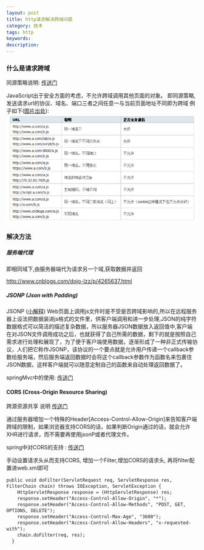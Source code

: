 ```yaml
---
layout: post
title: http请求解决跨域问题
category: 技术
tags: http
keywords:
description:
---
```


### 什么是请求跨域
同源策略说明: [传送门](http://www.w3.org/Security/wiki/Same_Origin_Policy)

JavaScript出于安全方面的考虑，不允许跨域调用其他页面的对象。
即同源策略, 发送请求url的协议、域名、端口三者之间任意一与当前页面地址不同即为跨域
例子如下([图片出处](http://www.cnblogs.com/rainman/archive/2011/02/20/1959325.html)):
![](/assets/picture/urlkuayu.png)

### 解决方法

##### 服务端代理

即相同域下,由服务器端代为请求另一个域,获取数据并返回

http://www.cnblogs.com/dojo-lzz/p/4265637.html

##### JSONP (Json with Padding)
JSONP ([小解释](http://kb.cnblogs.com/page/139725/))
Web页面上调用js文件时是不受是否跨域影响的,所以在远程服务器上设法把数据装进js格式的文件里，供客户端调用和进一步处理,JSON的纯字符数据格式可以简洁的描述复杂数据，所以服务器JSON数据放入返回值中,客户端在对JSON文件调用成功之后，也就获得了自己所需的数据，剩下的就是按照自己需求进行处理和展现了，为了便于客户端使用数据，逐渐形成了一种非正式传输协议，人们把它称作JSONP，该协议的一个要点就是允许用户传递一个callback参数给服务端，然后服务端返回数据时会将这个callback参数作为函数名来包裹住JSON数据，这样客户端就可以随意定制自己的函数来自动处理返回数据了。

springMvc中的使用:  [传送门](http://www.2cto.com/kf/201411/351856.html)


#### CORS (Cross-Origin Resource Sharing)
跨源资源共享 说明 [传送门](https://spring.io/understanding/CORS)

通过服务器增加一个特殊的Header[Access-Control-Allow-Origin]来告知客户端跨域的限制，如果浏览器支持CORS的话，如果判断Origin通过的话，就会允许XHR进行请求，而不需要再使用jsonP或者代理文件。

spring中对CORS的支持 : [传送门](https://spring.io/guides/gs/rest-service-cors/)

手动设置请求头从而支持CORS, 增加一个Filter,增加CORS的请求头, 再将filter配置进web.xml即可

    public void doFilter(ServletRequest req, ServletResponse res, FilterChain chain) throws IOException, ServletException {
        HttpServletResponse response = (HttpServletResponse) res;
        response.setHeader("Access-Control-Allow-Origin", "*");
        response.setHeader("Access-Control-Allow-Methods", "POST, GET, OPTIONS, DELETE");
        response.setHeader("Access-Control-Max-Age", "3600");
        response.setHeader("Access-Control-Allow-Headers", "x-requested-with");
        chain.doFilter(req, res);
      }
